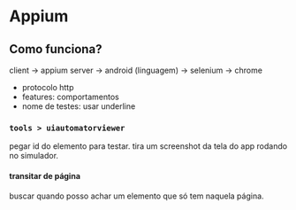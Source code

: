 # Appium

## Como funciona?

client -> appium server -> android
(linguagem) -> selenium -> chrome

- protocolo http
- features: comportamentos
- nome de testes: usar underline

### `tools > uiautomatorviewer`

pegar id do elemento para testar. tira um screenshot da tela do app rodando no simulador.

#### transitar de página

buscar quando posso achar um elemento que só tem naquela página.
